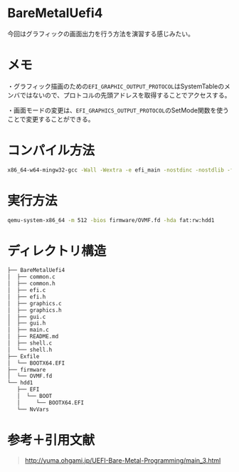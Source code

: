 # BareMetalUefi4  
今回はグラフィックの画面出力を行う方法を演習する感じみたい。  
# メモ  
・グラフィック描画のための```EFI_GRAPHIC_OUTPUT_PROTOCOL```はSystemTableのメンバではないので、プロトコルの先頭アドレスを取得することでアクセスする。  

・画面モードの変更は、```EFI_GRAPHICS_OUTPUT_PROTOCOL```のSetMode関数を使うことで変更することができる。  

# コンパイル方法  
```bash
x86_64-w64-mingw32-gcc -Wall -Wextra -e efi_main -nostdinc -nostdlib -fno-builtin -Wl,--subsystem,10 -o ../Exfile/BOOTX64.EFI efi.c common.c shell.c main.c graphics.c
```

# 実行方法  
```bash
qemu-system-x86_64 -m 512 -bios firmware/OVMF.fd -hda fat:rw:hdd1
```

# ディレクトリ構造  
```bash
├── BareMetalUefi4
│  ├── common.c
│  ├── common.h
│  ├── efi.c
│  ├── efi.h
│  ├── graphics.c
│  ├── graphics.h
│  ├── gui.c
│  ├── gui.h
│  ├── main.c
│  ├── README.md
│  ├── shell.c
│  └── shell.h
├── Exfile
│  └── BOOTX64.EFI
├── firmware
│  └── OVMF.fd
└── hdd1
   ├── EFI
   │  └── BOOT
   │     └── BOOTX64.EFI
   └── NvVars
```

# 参考＋引用文献  
>http://yuma.ohgami.jp/UEFI-Bare-Metal-Programming/main_3.html